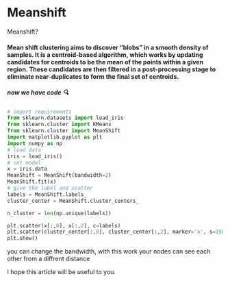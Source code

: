 # Meanshift
Meanshift?

#### Mean shift clustering aims to discover “blobs” in a smooth density of samples. It is a centroid-based algorithm, which works by updating candidates for centroids to be the mean of the points within a given region. These candidates are then filtered in a post-processing stage to eliminate near-duplicates to form the final set of centroids.

##### now we have code :mag:

```python
# import requirements
from sklearn.datasets import load_iris
from sklearn.cluster import KMeans
from sklearn.cluster import MeanShift
import matplotlib.pyplot as plt
import numpy as np
# load data
iris = load_iris()
# set model
x = iris.data
MeanShift = MeanShift(bandwidth=2)
MeanShift.fit(x)
# give the label and scatter
labels = MeanShift.labels_
cluster_center = MeanShift.cluster_centers_

n_cluster = len(np.unique(labels))

plt.scatter(x[:,0], x[:,2], c=labels)
plt.scatter(cluster_center[:,0], cluster_center[:,2], marker='x', s=150, linewidth=5, zorder=10)
plt.show()
```

you can change the bandwidth, with this work your nodes can see each other from a diffrent distance

I hope this article will be useful to you.
